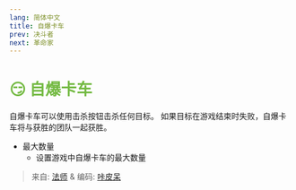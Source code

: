 ```yaml
---
lang: 简体中文
title: 自爆卡车
prev: 决斗者
next: 革命家
---
```


# <font color=#74ba43>😏 <b>自爆卡车</b></font> <Badge text="Chaos" type="tip" vertical="middle"/>

自爆卡车可以使用击杀按钮击杀任何目标。 如果目标在游戏结束时失败，自爆卡车将与获胜的团队一起获胜。

- 最大数量
  - 设置游戏中自爆卡车的最大数量

> 来自: [法师](https://space.bilibili.com/511107305) & 编码: [咔皮呆](https://github.com/KARPED1EM)
